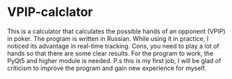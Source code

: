 # VPIP-calclator
This is a calculator that calculates the possible hands of an opponent (VPIP) in poker. The program is written in Russian. While using it in practice, I noticed its advantage in real-time tracking. Cons, you need to play a lot of hands so that there are some clear results. For the program to work, the PyQt5 and higher module is needed.  P.s this is my first job, I will be glad of criticism to improve the program and gain new experience for myself.
